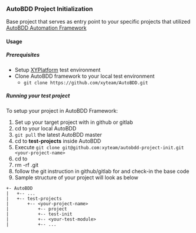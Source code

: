 ### AutoBDD Project Initialization
Base project that serves as entry point to your specific projects that utilized [AutoBDD Automation Framework](https://github.com/xyteam/AutoBDD)

#### Usage
##### Prerequisites
* Setup [XYPlatform](https://github.com/xyteam/xyPlatform) test environment
* Clone AutoBDD framework to your local test environment
    * `git clone https://github.com/xyteam/AutoBDD.git`

##### Running your test project
To setup your project in AutoBDD Framework:
1. Set up your target project with **<your-project-name>** in github or gitlab
2. cd to your local AutoBDD
3. `git pull` the latest AutoBDD master
4. cd to **test-projects** inside AutoBDD
5. Execute `git clone git@github.com:xyteam/autobdd-project-init.git <your-project-name>`
6. cd to **<your-project-name>**
7. rm -rf .git
8. follow the git instruction in github/gitlab for **<your-project-name>** and check-in the base code
9. Sample structure of your project will look as below
```
+- AutoBDD
|   +-- ...
|   +-- test-projects
|       +-- <your-project-name>
|           +-- project
|           +-- test-init
|           +-- <your-test-module>
|           +-- ...
```